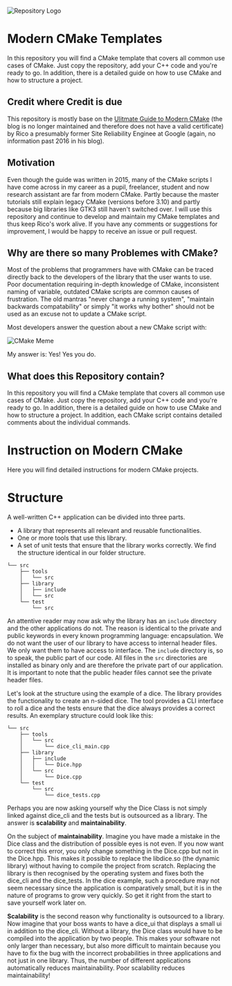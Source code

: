![Repository Logo](https://repository-images.githubusercontent.com/229826175/186ab32c-c0a1-49f0-90d6-2c64faa5b385)
# Modern CMake Templates

In this repository you will find a CMake template that covers all common use cases of CMake. Just copy the repository, add your C++ code and you're ready to go. In addition, there is a detailed guide on how to use CMake and how to structure a project.

## Credit where Credit is due
This repository is mostly base on the [Ulitmate Guide to Modern CMake](https://rix0r.nl/blog/2015/08/13/cmake-guide/) (the blog is no longer maintained and therefore does not have a valid certificate) by Rico a presumably former Site Reliability Enginee at Google (again, no information past 2016 in his blog).

## Motivation
Even though the guide was written in 2015, many of the CMake scripts I have come across in my career as a pupil, freelancer, student and now research assistant are far from modern CMake. Partly because the master tutorials still explain legacy CMake (versions before 3.10) and partly because big libraries like GTK3 still haven't switched over. I will use this repository and continue to develop and maintain my CMake templates and thus keep Rico's work alive. If you have any comments or suggestions for improvement, I would be happy to receive an issue or pull request.

## Why are there so many Problemes with CMake?

Most of the problems that programmers have with CMake can be traced directly back to the developers of the library that the user wants to use. Poor documentation requiring in-depth knowledge of CMake, inconsistent naming of variable, outdated CMake scripts are common causes of frustration. The old mantras "never change a running system", "maintain backwards compatability" or simply "it works why bother" should not be used as an excuse not to update a CMake script. 

Most developers answer the question about a new CMake script with:

![CMake Meme](https://memegenerator.net/img/instances/62346306.jpg)

My answer is: Yes! Yes you do.


## What does this Repository contain?

In this repository you will find a CMake template that covers all common use cases of CMake. Just copy the repository, add your C++ code and you're ready to go. In addition, there is a detailed guide on how to use CMake and how to structure a project. In addition, each CMake script contains detailed comments about the individual commands.

# Instruction on Modern CMake

Here you will find detailed instructions for modern CMake projects.

# Structure

A well-written C++ application can be divided into three parts.
- A library that represents all relevant and reusable functionalities.
- One or more tools that use this library. 
- A set of unit tests that ensure that the library works correctly.
We find the structure identical in our folder structure. 

```
└── src 
    ├── tools
    │   └── src
    ├── library 
    │   ├── include
    │   └── src
    └── test
        └── src
```

An attentive reader may now ask why the library has an `include` directory and the other applications do not. The reason is identical to the private and public keywords in every known programming language: encapsulation. We do not want the user of our library to have access to internal header files. We only want them to have access to interface. The `include` directory is, so to speak, the public part of our code. All files in the `src` directories are installed as binary only and are therefore the private part of our application. It is important to note that the public header files cannot see the private header files.

Let's look at the structure using the example of a dice. The library provides the functionality to create an n-sided dice. The tool provides a CLI interface to roll a dice and the tests ensure that the dice always provides a correct results. An exemplary structure could look like this:

```
└── src 
    ├── tools
    │   └── src
    │       └── dice_cli_main.cpp
    ├── library 
    │   ├── include
    │   │   └── Dice.hpp
    │   └── src
    │       └── Dice.cpp
    └── test
        └── src
            └── dice_tests.cpp
```

Perhaps you are now asking yourself why the Dice Class is not simply linked against dice_cli and the tests but is outsourced as a library. The answer is **scalability** and **maintainability**.

On the subject of **maintainability**. Imagine you have made a mistake in the Dice class and the distribution of possible eyes is not even. If you now want to correct this error, you only change something in the Dice.cpp but not in the Dice.hpp. This makes it possible to replace the libdice.so (the dynamic library) without having to compile the project from scratch. Replacing the library is then recognised by the operating system and fixes both the dice_cli and the dice_tests. In the dice example, such a procedure may not seem necessary since the application is comparatively small, but it is in the nature of programs to grow very quickly. So get it right from the start to save yourself work later on.

**Scalability** is the second reason why functionality is outsourced to a library. Now imagine that your boss wants to have a dice_ui that displays a small ui in addition to the dice_cli. Without a library, the Dice class would have to be compiled into the application by two people. This makes your software not only larger than necessary, but also more difficult to maintain because you have to fix the bug with the incorrect probabilities in three applications and not just in one library. Thus, the number of different applications automatically reduces maintainability. Poor scalability reduces maintainability!
